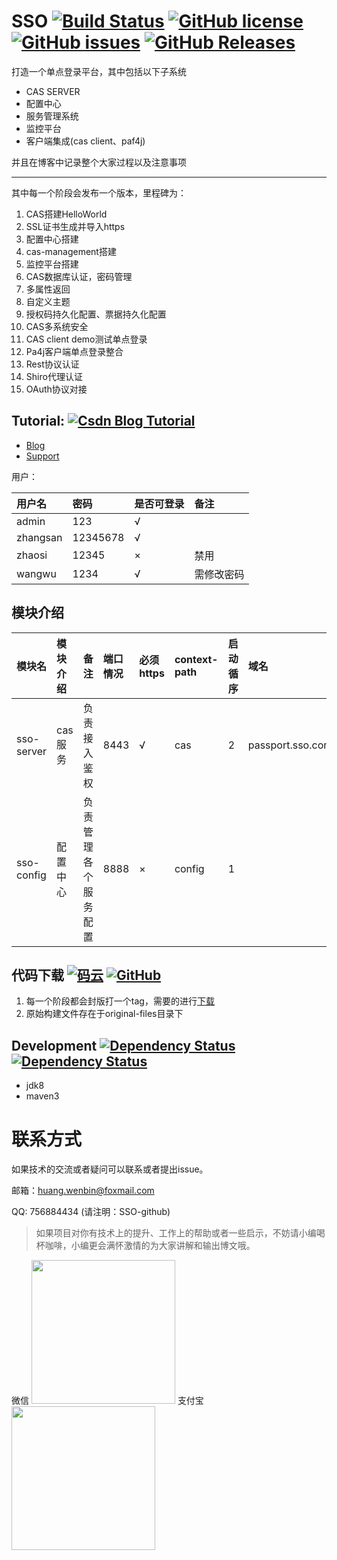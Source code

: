 # SSO [![Build Status](https://travis-ci.org/laomazi2006/sso.svg?branch=master)](https://travis-ci.org/laomazi2006/sso) [![GitHub license](https://img.shields.io/badge/license-MIT-blue.svg)](https://raw.githubusercontent.com/laomazi2006/sso/master/LICENSE) [![GitHub issues](https://img.shields.io/github/issues/laomazi2006/sso.svg)](https://github.com/laomazi2006/sso/issues) [![GitHub Releases](https://img.shields.io/badge/release-latest-blue.svg)](https://github.com/laomazi2006/sso/releases/latest)

打造一个单点登录平台，其中包括以下子系统

* CAS SERVER
* 配置中心
* 服务管理系统
* 监控平台
* 客户端集成(cas client、paf4j)

并且在博客中记录整个大家过程以及注意事项

--------------------

其中每一个阶段会发布一个版本，里程碑为：

1. CAS搭建HelloWorld
2. SSL证书生成并导入https
3. 配置中心搭建
4. cas-management搭建
5. 监控平台搭建
6. CAS数据库认证，密码管理
7. 多属性返回
8. 自定义主题
9. 授权码持久化配置、票据持久化配置
10. CAS多系统安全
11. CAS client demo测试单点登录
12. Pa4j客户端单点登录整合
13. Rest协议认证
14. Shiro代理认证
15. OAuth协议对接


## Tutorial: [![Csdn Blog Tutorial](https://img.shields.io/badge/csdn%20blog-tutorial-orange.svg)](http://blog.csdn.net/u010475041/article/category/7156505)

* [Blog](http://blog.csdn.net/u010475041/article/category/7156505)
* [Support](https://github.com/laomazi2006/sso/wiki)

用户：

| 用户名 |密码|是否可登录|备注|
|:-------|:-------|:-------|:-------|
|admin|123|√||
|zhangsan|12345678|√||
|zhaosi|12345|×|禁用|
|wangwu|1234|√|需修改密码|

## 模块介绍

| 模块名 |模块介绍|备注|端口情况|必须https|context-path|启动循序|域名
|:-------|:-------|:-------|:----|:-------|:-----|:--|:--|
|sso-server|cas服务|负责接入鉴权|8443|√|cas|2|passport.sso.com
|sso-config|配置中心|负责管理各个服务配置|8888|×|config|1|

## 代码下载 [![码云](https://img.shields.io/badge/downloads-git%20oschina-brightgreen.svg)](https://gitee.com/Kawhi-Carl/sso) [![GitHub](https://img.shields.io/badge/downloads-GitHub-brightgreen.svg)](https://github.com/laomazi2006/sso)

1. 每一个阶段都会封版打一个tag，需要的进行[下载](https://github.com/laomazi2006/sso/releases)
2. 原始构建文件存在于original-files目录下


## Development [![Dependency Status](https://www.versioneye.com/user/projects/59b6afd60fb24f004e1a656b/badge.svg?style=flat-square)](https://www.versioneye.com/user/projects/59b6afd60fb24f004e1a656b) [![Dependency Status](https://dependencyci.com/github/laomazi2006/sso/badge)](https://dependencyci.com/github/laomazi2006/sso)

* jdk8
* maven3

# 联系方式

如果技术的交流或者疑问可以联系或者提出issue。

邮箱：huang.wenbin@foxmail.com

QQ: 756884434 (请注明：SSO-github)


> 如果项目对你有技术上的提升、工作上的帮助或者一些启示，不妨请小编喝杯咖啡，小编更会满怀激情的为大家讲解和输出博文哦。

微信
<img src="http://img.blog.csdn.net/20170908092906735?watermark/2/text/aHR0cDovL2Jsb2cuY3Nkbi5uZXQvdTAxMDQ3NTA0MQ==/font/5a6L5L2T/fontsize/400/fill/I0JBQkFCMA==/dissolve/70/gravity/SouthEast" width="230" height="230"></img>
支付宝
<img src="http://img.blog.csdn.net/20170908100804669?watermark/2/text/aHR0cDovL2Jsb2cuY3Nkbi5uZXQvdTAxMDQ3NTA0MQ==/font/5a6L5L2T/fontsize/400/fill/I0JBQkFCMA==/dissolve/70/gravity/SouthEast" width="230" height="230"></img>
